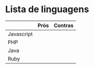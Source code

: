 # Lista de linguagens

|            | Prós | Contras |
|------------|------|---------|
| Javascript |      |         |
| PHP        |      |         |
| Java       |      |         |
| Ruby       |      |         |
